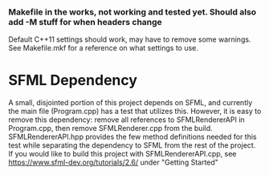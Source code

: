 ### Makefile in the works, not working and tested yet. Should also add -M stuff for when headers change


Default C++11 settings should work, may have to remove some warnings. See Makefile.mkf for a reference on what settings to use.

# SFML Dependency
A small, disjointed portion of this project depends on SFML, and currently the main file (Program.cpp) has a test that utilizes this. However, it is easy to remove this dependency: remove all references to SFMLRendererAPI in Program.cpp, then remove SFMLRenderer.cpp from the build. SFMLRendererAPI.hpp provides the few method definitions needed for this test while separating the dependency to SFML from the rest of the project. If you would like to build this project with SFMLRendererAPI.cpp, see https://www.sfml-dev.org/tutorials/2.6/ under "Getting Started"